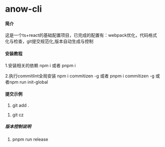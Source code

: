 
# anow-cli

#### 简介

这是一个ts+react的基础配置项目，已完成的配置有：webpack优化，代码格式化与检查，git提交规范化,版本自动生成与控制

#### 安装教程

1.安装相关的依赖
 npm i 或者 pnpm i

2.执行commitlint全局安装
npm i commitizen -g 或者 pnpm i commitizen -g 或者npm run init-global

#### 提交示例

1. git add .
<!-- 添加修改文件到git暂存去区 -->

1. git cz
<!-- 此步骤等同commit，但有相应的规范引导以及格式说明，具体参考配置文件commitlint.config.js说明以及commitizen插件官方说明-->

##### 版本控制说明
<!-- 具体用法请看standard-version -->
1. pnpm run release  <!-- 生成版本日志 -->
<!-- alpha: 内部版本
     beta: 公测版本
     rc: 候选版本(Release candiate -->

